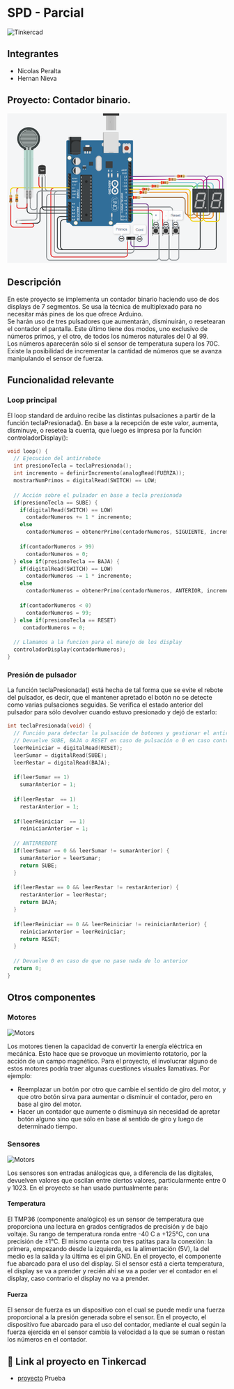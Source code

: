 # SPD - Parcial
![Tinkercad](./img/arduino.jpg)


## Integrantes 
- Nicolas Peralta
- Hernan Nieva


## Proyecto: Contador binario.
![Tinkercad](./img/binaryCounter.png)


## Descripción
En este proyecto se implementa un contador binario haciendo uso de dos displays de 7 segmentos. Se usa la técnica de multiplexado para no necesitar más pines de los que ofrece Arduino.  
Se harán uso de tres pulsadores que aumentarán, disminuirán, o resetearan el contador el pantalla. Este último tiene dos modos, uno exclusivo de números primos, y el otro, de todos los números naturales del 0 al 99.  
Los números aparecerán sólo si el sensor de temperatura supera los 70C.  
Existe la posibilidad de incrementar la cantidad de números que se avanza manipulando el sensor de fuerza.  

## Funcionalidad relevante
### Loop principal
El loop standard de arduino recibe las distintas pulsaciones a partir de la función teclaPresionada(). En base a la recepción de este valor, aumenta, disminuye, o resetea la cuenta, que luego es impresa por la función controladorDisplay():

~~~ C++
void loop() {      
  // Ejecucion del antirrebote
  int presionoTecla = teclaPresionada(); 
  int incremento = definirIncremento(analogRead(FUERZA));
  mostrarNumPrimos = digitalRead(SWITCH) == LOW;

  // Acción sobre el pulsador en base a tecla presionada
  if(presionoTecla == SUBE) {
    if(digitalRead(SWITCH) == LOW)
      contadorNumeros += 1 * incremento;
    else
      contadorNumeros = obtenerPrimo(contadorNumeros, SIGUIENTE, incremento);
   
    if(contadorNumeros > 99)
      contadorNumeros = 0;
  } else if(presionoTecla == BAJA) {
    if(digitalRead(SWITCH) == LOW)
      contadorNumeros -= 1 * incremento;
    else
      contadorNumeros = obtenerPrimo(contadorNumeros, ANTERIOR, incremento);

    if(contadorNumeros < 0)
      contadorNumeros = 99;
  } else if(presionoTecla == RESET)
     contadorNumeros = 0;
  
  // Llamamos a la funcion para el manejo de los display
  controladorDisplay(contadorNumeros);
}
~~~

### Presión de pulsador
La función teclaPresionada() está hecha de tal forma que se evite el rebote del pulsador, es decir, que el mantener apretado el botón no se detecte como varias pulsaciones seguidas. Se verifica el estado anterior del pulsador para sólo devolver cuando estuvo presionado y dejó de estarlo:

~~~ C++
int teclaPresionada(void) {
  // Función para detectar la pulsación de botones y gestionar el antirrebote.
  // Devuelve SUBE, BAJA o RESET en caso de pulsación o 0 en caso contrario.
  leerReiniciar = digitalRead(RESET);
  leerSumar = digitalRead(SUBE);
  leerRestar = digitalRead(BAJA);
  
  if(leerSumar == 1)
    sumarAnterior = 1;
  
  if(leerRestar  == 1)
    restarAnterior = 1;

  if(leerReiniciar  == 1)
    reiniciarAnterior = 1;
  
  // ANTIRREBOTE 
  if(leerSumar == 0 && leerSumar != sumarAnterior) {
  	sumarAnterior = leerSumar;
    return SUBE;
  }
  
  if(leerRestar == 0 && leerRestar != restarAnterior) {
  	restarAnterior = leerRestar;
    return BAJA;
  }
  
  if(leerReiniciar == 0 && leerReiniciar != reiniciarAnterior) {
  	reiniciarAnterior = leerReiniciar;
    return RESET;
  }

  // Devuelve 0 en caso de que no pase nada de lo anterior
  return 0;
}
~~~

## Otros componentes

### Motores
![Motors](./img/motors.png)

Los motores tienen la capacidad de convertir la energía eléctrica en mecánica. Esto hace que se provoque un movimiento rotatorio, por la acción de un campo magnético.
Para el proyecto, el involucrar alguno de estos motores podría traer algunas cuestiones visuales llamativas. Por ejemplo:

- Reemplazar un botón por otro que cambie el sentido de giro del motor, y que otro botón sirva para aumentar o disminuir el contador, pero en base al giro del motor.
- Hacer un contador que aumente o disminuya sin necesidad de apretar botón alguno sino que sólo en base al sentido de giro y luego de determinado tiempo.

### Sensores
![Motors](./img/sensors.png)  

Los sensores son entradas análogicas que, a diferencia de las digitales, devuelven valores que oscilan entre ciertos valores, particularmente entre 0 y 1023.
En el proyecto se han usado puntualmente para:

#### Temperatura

El TMP36 (componente analógico) es un sensor de temperatura que proporciona una lectura en grados centígrados de precisión y de bajo voltaje. Su rango de temperatura ronda entre -40 C a +125°C, con una precisión de ±1°C. El mismo cuenta con tres patitas para la conexión: la primera, empezando desde la izquierda, es la alimentación (5V), la del medio es la salida y la última es el pin GND.
En el proyecto, el componente fue abarcado para el uso del display.  Si el sensor está a cierta temperatura, el display se va a prender y recién ahí se va a poder ver el contador en el display, caso contrario el display no va a prender.

#### Fuerza

El sensor de fuerza es un dispositivo con el cual se puede medir una fuerza proporcional a la presión generada sobre el sensor.
En el proyecto, el dispositivo fue abarcado para el uso del contador, mediante el cual según la fuerza ejercida en el sensor cambia la velocidad a la que se suman o restan los números en el contador.

## :robot: Link al proyecto en Tinkercad
- [proyecto](https://www.tinkercad.com/things/1srGP3t4m9X) Prueba
